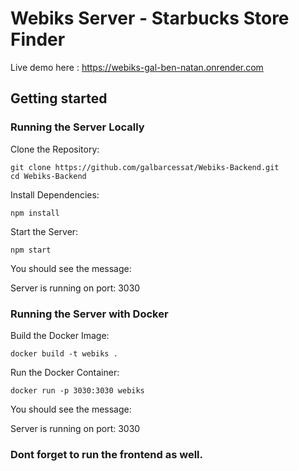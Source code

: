 # Webiks Server - Starbucks Store Finder
Live demo here : https://webiks-gal-ben-natan.onrender.com
## Getting started

### Running the Server Locally
Clone the Repository:

```
git clone https://github.com/galbarcessat/Webiks-Backend.git
cd Webiks-Backend
```
Install Dependencies:

```
npm install
```
Start the Server:

```
npm start
```

You should see the message:

Server is running on port: 3030

### Running the Server with Docker

Build the Docker Image:

```
docker build -t webiks .
```
Run the Docker Container:

```
docker run -p 3030:3030 webiks
```

You should see the message:

Server is running on port: 3030

### Dont forget to run the frontend as well.


